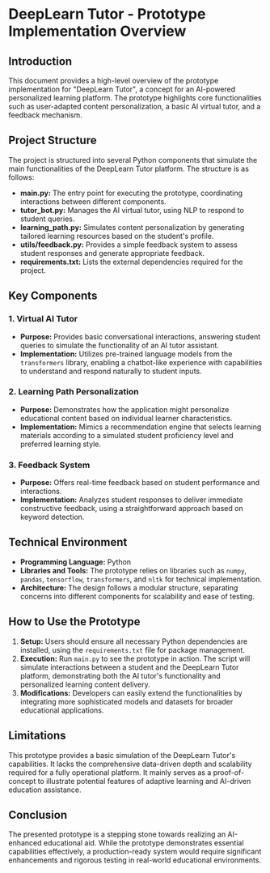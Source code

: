 # DeepLearn Tutor - Prototype Implementation Overview

## Introduction

This document provides a high-level overview of the prototype implementation for "DeepLearn Tutor", a concept for an AI-powered personalized learning platform. The prototype highlights core functionalities such as user-adapted content personalization, a basic AI virtual tutor, and a feedback mechanism.

## Project Structure

The project is structured into several Python components that simulate the main functionalities of the DeepLearn Tutor platform. The structure is as follows:

- **main.py:** The entry point for executing the prototype, coordinating interactions between different components.
- **tutor_bot.py:** Manages the AI virtual tutor, using NLP to respond to student queries.
- **learning_path.py:** Simulates content personalization by generating tailored learning resources based on the student's profile.
- **utils/feedback.py:** Provides a simple feedback system to assess student responses and generate appropriate feedback.
- **requirements.txt:** Lists the external dependencies required for the project.

## Key Components

### 1. Virtual AI Tutor

- **Purpose:** Provides basic conversational interactions, answering student queries to simulate the functionality of an AI tutor assistant.
- **Implementation:** Utilizes pre-trained language models from the `transformers` library, enabling a chatbot-like experience with capabilities to understand and respond naturally to student inputs.

### 2. Learning Path Personalization

- **Purpose:** Demonstrates how the application might personalize educational content based on individual learner characteristics.
- **Implementation:** Mimics a recommendation engine that selects learning materials according to a simulated student proficiency level and preferred learning style.

### 3. Feedback System

- **Purpose:** Offers real-time feedback based on student performance and interactions.
- **Implementation:** Analyzes student responses to deliver immediate constructive feedback, using a straightforward approach based on keyword detection.

## Technical Environment

- **Programming Language:** Python
- **Libraries and Tools:** The prototype relies on libraries such as `numpy`, `pandas`, `tensorflow`, `transformers`, and `nltk` for technical implementation.
- **Architecture:** The design follows a modular structure, separating concerns into different components for scalability and ease of testing.

## How to Use the Prototype

1. **Setup:** Users should ensure all necessary Python dependencies are installed, using the `requirements.txt` file for package management.
2. **Execution:** Run `main.py` to see the prototype in action. The script will simulate interactions between a student and the DeepLearn Tutor platform, demonstrating both the AI tutor's functionality and personalized learning content delivery.
3. **Modifications:** Developers can easily extend the functionalities by integrating more sophisticated models and datasets for broader educational applications.

## Limitations

This prototype provides a basic simulation of the DeepLearn Tutor's capabilities. It lacks the comprehensive data-driven depth and scalability required for a fully operational platform. It mainly serves as a proof-of-concept to illustrate potential features of adaptive learning and AI-driven education assistance.

## Conclusion

The presented prototype is a stepping stone towards realizing an AI-enhanced educational aid. While the prototype demonstrates essential capabilities effectively, a production-ready system would require significant enhancements and rigorous testing in real-world educational environments.
